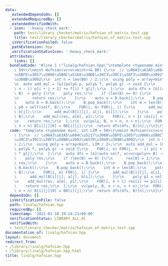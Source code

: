 ```yaml
---
data:
  _extendedDependsOn: []
  _extendedRequiredBy: []
  _extendedVerifiedWith:
  - icon: ':heavy_check_mark:'
    path: test/library_checker/matrix/hafnian_of_matrix.test.cpp
    title: test/library_checker/matrix/hafnian_of_matrix.test.cpp
  _isVerificationFailed: false
  _pathExtension: hpp
  _verificationStatusIcon: ':heavy_check_mark:'
  attributes:
    links: []
  bundledCode: "#line 1 \"linalg/hafnian.hpp\"\ntemplate <typename mint, int LIM =\
    \ 50>\r\nmint Hufnian(vc<vc<mint>>& B0) {\r\n  // \u96A3\u63A5\u884C\u5217\u306B\
    \u5BFE\u3057\u3066\u5B8C\u5168\u30DE\u30C3\u30C1\u30F3\u30B0\u3092\u6570\u3048\
    \u308B\u3002\r\n  int n = len(B0) / 2;\r\n  using poly = array<mint, LIM / 2>;\r\
    \n  auto add_mul = [&](poly& p, poly& f, poly& g) -> void {\r\n    FOR(i, n) FOR(j,\
    \ n - i) p[i + j + 1] += f[i] * g[j];\r\n  };\r\n  auto dfs = [&](auto self, vc<vc<poly>>\
    \ B) -> poly {\r\n    poly res;\r\n    if (len(B) == 0) {\r\n      res[0] = 1;\r\
    \n      return res;\r\n    }\r\n    auto a = B.back();\r\n    B.pop_back();\r\n\
    \    auto b = B.back();\r\n    B.pop_back();\r\n    int m = len(B);\r\n    poly\
    \ p0 = self(self, B);\r\n    FOR(i, m) FOR(j, i) {\r\n      add_mul(B[i][j], a[i],\
    \ b[j]);\r\n      add_mul(B[i][j], a[j], b[i]);\r\n    }\r\n    poly p1 = self(self,\
    \ B);\r\n    add_mul(res, a[m], p1);\r\n    FOR(i, n + 1) res[i] += p1[i] - p0[i];\r\
    \n    return res;\r\n  };\r\n  vv(poly, B, n + n, n + n);\r\n  FOR(i, n + n) FOR(j,\
    \ n + n) B[i][j][0] = B0[i][j];\r\n  return dfs(dfs, B)[n];\r\n}\r\n"
  code: "template <typename mint, int LIM = 50>\r\nmint Hufnian(vc<vc<mint>>& B0)\
    \ {\r\n  // \u96A3\u63A5\u884C\u5217\u306B\u5BFE\u3057\u3066\u5B8C\u5168\u30DE\
    \u30C3\u30C1\u30F3\u30B0\u3092\u6570\u3048\u308B\u3002\r\n  int n = len(B0) /\
    \ 2;\r\n  using poly = array<mint, LIM / 2>;\r\n  auto add_mul = [&](poly& p,\
    \ poly& f, poly& g) -> void {\r\n    FOR(i, n) FOR(j, n - i) p[i + j + 1] += f[i]\
    \ * g[j];\r\n  };\r\n  auto dfs = [&](auto self, vc<vc<poly>> B) -> poly {\r\n\
    \    poly res;\r\n    if (len(B) == 0) {\r\n      res[0] = 1;\r\n      return\
    \ res;\r\n    }\r\n    auto a = B.back();\r\n    B.pop_back();\r\n    auto b =\
    \ B.back();\r\n    B.pop_back();\r\n    int m = len(B);\r\n    poly p0 = self(self,\
    \ B);\r\n    FOR(i, m) FOR(j, i) {\r\n      add_mul(B[i][j], a[i], b[j]);\r\n\
    \      add_mul(B[i][j], a[j], b[i]);\r\n    }\r\n    poly p1 = self(self, B);\r\
    \n    add_mul(res, a[m], p1);\r\n    FOR(i, n + 1) res[i] += p1[i] - p0[i];\r\n\
    \    return res;\r\n  };\r\n  vv(poly, B, n + n, n + n);\r\n  FOR(i, n + n) FOR(j,\
    \ n + n) B[i][j][0] = B0[i][j];\r\n  return dfs(dfs, B)[n];\r\n}\r\n"
  dependsOn: []
  isVerificationFile: false
  path: linalg/hafnian.hpp
  requiredBy: []
  timestamp: '2022-01-10 19:24:21+09:00'
  verificationStatus: LIBRARY_ALL_AC
  verifiedWith:
  - test/library_checker/matrix/hafnian_of_matrix.test.cpp
documentation_of: linalg/hafnian.hpp
layout: document
redirect_from:
- /library/linalg/hafnian.hpp
- /library/linalg/hafnian.hpp.html
title: linalg/hafnian.hpp
---
```


